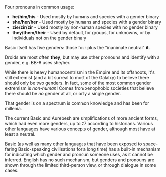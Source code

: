 Four pronouns in common usage:

- **he/him/his** - Used mostly by humans and species with a gender binary
- **she/her/her** - Used mostly by humans and species with a gender binary
- **zie/zir/zir** - Used mostly by non-human species with no gender binary
- **they/them/their** - Used by default, for groups, for unknowns, or by
  individuals not on the gender binary

Basic itself has five genders: those four plus the "inanimate neutral" **it**.

Droids are most often **they**, but may use other pronouns and identify with a
gender, e.g. BB-8 uses she/her.

While there is heavy humanocentrism in the Empire and its offshoots, it's still
extremist (and a bit surreal to most of the Galalxy) to believe there should
only be two genders. In fact, some of the most common gender extremism is
_non-human_! Comes from xenophobic societies that believe there should be _no_
gender at all, or only a single gender.

That gender is on a spectrum is common knowledge and has been for millenia.

The current Basic and Aurebesh are simplifications of more ancient forms, which
had even more genders, up to 27 according to historians. Various other
languages have various concepts of gender, although most have at least a
neutral.

Basic (as well as many other languages that have been exposed to space-faring
Basic-speaking civilisations for a long time) has a built-in mechanism for
indicating which gender and pronoun someone uses, as it cannot be inferred.
English has no such mechanism, but genders and pronouns are shown through the
limited third-person view, or through dialogue in some cases.

